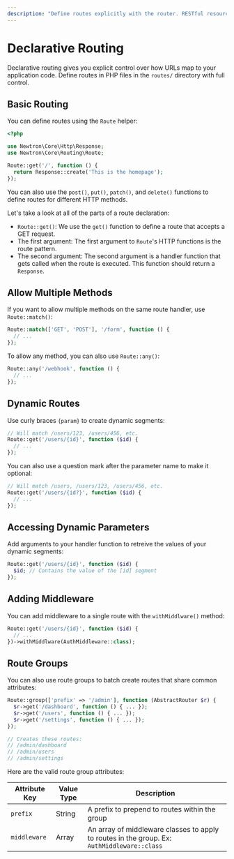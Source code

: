 ```yaml
---
description: "Define routes explicitly with the router. RESTful resources, route groups, middleware, and parameters."
---
```


# Declarative Routing

Declarative routing gives you explicit control over how URLs map to your application code. Define routes in PHP files in the `routes/` directory with full control.

## Basic Routing

You can define routes using the `Route` helper:

```php
<?php

use Newtron\Core\Http\Response;
use Newtron\Core\Routing\Route;

Route::get('/', function () {
  return Response::create('This is the homepage');
});
```

You can also use the `post()`, `put()`, `patch()`, and `delete()` functions to define routes for different HTTP methods.

Let's take a look at all of the parts of a route declaration:

- `Route::get()`: We use the `get()` function to define a route that accepts a GET request.
- The first argument: The first argument to `Route`'s HTTP functions is the route pattern.
- The second argument: The second argument is a handler function that gets called when the route is executed. This function should return a `Response`.

## Allow Multiple Methods

If you want to allow multiple methods on the same route handler, use `Route::match()`:

```php
Route::match(['GET', 'POST'], '/form', function () {
  // ...
});
```

To allow any method, you can also use `Route::any()`:

```php
Route::any('/webhook', function () {
  // ...
});
```

## Dynamic Routes

Use curly braces `{param}` to create dynamic segments:

```php
// Will match /users/123, /users/456, etc.
Route::get('/users/{id}', function ($id) {
  // ...
});
```

You can also use a question mark after the parameter name to make it optional:

```php
// Will match /users, /users/123, /users/456, etc.
Route::get('/users/{id?}', function ($id) {
  // ...
});
```

## Accessing Dynamic Parameters

Add arguments to your handler function to retreive the values of your dynamic segments:

```php
Route::get('/users/{id}', function ($id) {
  $id; // Contains the value of the [id] segment
});
```

## Adding Middleware

You can add middleware to a single route with the `withMiddlware()` method:

```php
Route::get('/users/{id}', function ($id) {
  // ...
})->withMiddlware(AuthMiddleware::class);
```

## Route Groups

You can also use route groups to batch create routes that share common attributes:

```php
Route::group(['prefix' => '/admin'], function (AbstractRouter $r) {
  $r->get('/dashboard', function () { ... });
  $r->get('/users', function () { ... });
  $r->get('/settings', function () { ... });
});

// Creates these routes:
// /admin/dashboard
// /admin/users
// /admin/settings
```

Here are the valid route group attributes:

| Attribute Key | Value Type | Description |
| --- | --- | --- |
| `prefix` | String | A prefix to prepend to routes within the group |
| `middleware` | Array | An array of middleware classes to apply to routes in the group. Ex: `AuthMiddleware::class` |
